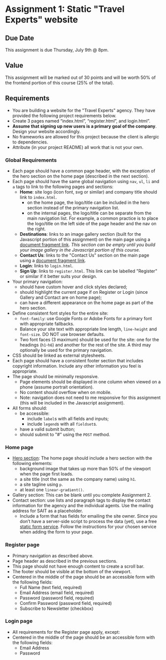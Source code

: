 # Assignment 1: Static "Travel Experts" website

## Due Date
This assignment is due Thursday, July 9th @ 8pm.

## Value

This assignment will be marked out of 30 points and will be worth 50% of the frontend portion of this course (25% of the total).

## Requirements
- You are building a website for the "Travel Experts" agency. They have provided the following project requirements below.
- Create 3 pages named “index.html”, “register.html”, and login.html”.
- **Assume that signing up new users is a primary goal of the company**. Design your website accordingly.
- No frameworks are allowed for this project because the client is allergic to dependencies.
- Attribute (in your project README) all work that is not your own.

### Global Requirements
- Each page should have a common page header, with the exception of the hero section on the home page (described in the next section).
- Each page should have the same global navigation using `nav`, `ul`, `li` and `a` tags to link to the following pages and sections:
  - **Home**: site logo (icon font, svg or similar) and company title should link to `index.html`. 
    - on the home page, the logo/title can be included in the hero section instead of the primary navigation list.
    - on the internal pages, the logo/title can be separate from the main navigation list. For example, a common practice is to place the logo/title on the left side of the page header and the nav on the right.
  - **Destinations**: links to an image gallery section (built for the Javascript portion of this assignment) on the main page using a [document fragment link](https://developer.mozilla.org/en-US/docs/Learn/HTML/Introduction_to_HTML/Creating_hyperlinks#Document_fragments). *This section can be empty until you build your image gallery in the Javascript portion of this course.*
  - **Contact Us**: links to the "Contact Us" section on the main page using a [document fragment link](https://developer.mozilla.org/en-US/docs/Learn/HTML/Introduction_to_HTML/Creating_hyperlinks#Document_fragments).
  - **Login**: links to `login.html`.
  - **Sign Up**: links to `register.html`. This link can be labelled "Register" or similar if it better suits your design. 
- Your primary navigation:
  - should have custom hover and click styles declared;
  - should highlight the current page if on Register or Login (since Gallery and Contact are on home page);
  - can have a different appearance on the home page as part of the hero section.
- Define consistent font styles for the entire site:
  - `font-family`: use Google Fonts or Adobe Fonts for a primary font with appropriate fallbacks.
  - Balance your site text with appropriate line length, `line-height` and `font-size`. DO NOT use browser defaults. 
  - Two font faces (3 maximum) should be used for the site: one for the headings (`h1`-`h6`) and another for the rest of the site. A third may optionally be used for the primary navigation.
- CSS should be linked as external stylesheets.
- Each page should have a consistent footer section that includes copyright information. Include any other information you feel is appropriate.
- The page should be minimally responsive. 
  - Page elements should be displayed in one column when viewed on a phone (assume portrait orientation).
  - No content should overflow when on mobile.
  - Note: navigation does not need to me responsive for this assignment (this will be included in the Javascript assignment).
- All forms should:
  - be accessible:
    - include `label`s with all fields and inputs;
    - include `legend`s with all `fieldset`s.
  - have a valid submit button;
  - should submit to "#" using the `POST` method.

### Home page
- [Hero section](https://envato.com/blog/exploring-hero-image-trend-web-design/): The home page should include a hero section with the following elements:
  - background image that takes up more than 50% of the viewport when the page first loads.
  - a site title (not the same as the company name) using `h1`.
  - a site tagline using `p`.
  - at least one `linear-gradient()`.
- Gallery section: This can be blank until you complete Assignment 2.
- Contact section: use lists and paragraph tags to display the contact information for the agency and the individual agents. Use the mailing address for SAIT as a placeholder.
  - Include a form that has fields for emailing the site owner. Since you don’t have a server-side script to process the data (yet), use a free [static form service](https://css-tricks.com/a-comparison-of-static-form-providers/). Follow the instructions for your chosen service when adding the form to your page.

### Register page
- Primary navigation as described above.
- Page header as described in the previous sections.
- This page should not have enough content to create a scroll bar.
- The footer should be visible at the bottom of the viewport.
- Centered in the middle of the page should be an accessible form with the following fields:
  - Full Name (text field, required)
  - Email Address (email field, required)
  - Password (password field, required)
  - Confirm Password (password field, required)
  - Subscribe to Newsletter (checkbox)

### Login page
- All requirements for the Register page apply, except:
- Centered in the middle of the page should be an accessible form with the following fields:
  - Email Address
  - Password
